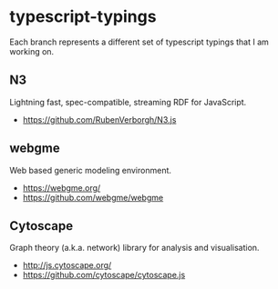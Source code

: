 # typescript-typings
Each branch represents a different set of typescript typings that I am working on.


## N3

Lightning fast, spec-compatible, streaming RDF for JavaScript.

 * https://github.com/RubenVerborgh/N3.js

## webgme

Web based generic modeling environment.

 * https://webgme.org/
 * https://github.com/webgme/webgme

## Cytoscape

Graph theory (a.k.a. network) library for analysis and visualisation.

 * http://js.cytoscape.org/
 * https://github.com/cytoscape/cytoscape.js


